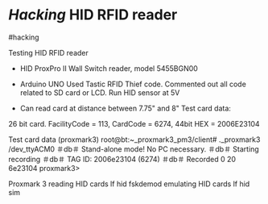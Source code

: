 # *Hacking* HID RFID reader
#hacking

Testing HID RFID reader

* HID ProxPro II Wall Switch reader, model 5455BGN00
* Arduino UNO
Used Tastic RFID Thief code. Commented out all code related to SD card or LCD. Run HID sensor at 5V

* Can read card at distance between 7.75" and 8"
Test card data:

26 bit card. FacilityCode = 113, CardCode = 6274, 44bit HEX = 2006E23104

Test card data (proxmark3)
root@bt:~_proxmark3_pm3/client# ._proxmark3 /dev_ttyACM0 ＃db＃ Stand-alone mode! No PC necessary.
＃db＃ Starting recording
＃db＃ TAG ID: 2006e23104 (6274)
＃db＃ Recorded 0 20 6e23104
proxmark3>

Proxmark 3
reading HID cards
lf hid fskdemod
emulating HID cards
lf hid sim <card id>
